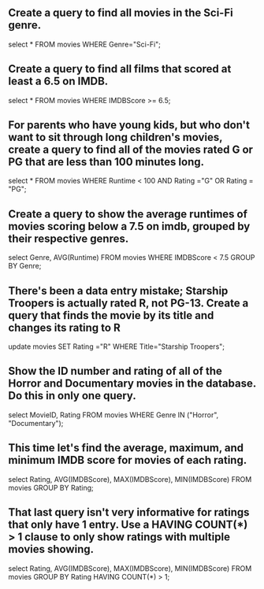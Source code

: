 ## Create a query to find all movies in the Sci-Fi genre.
select * FROM movies WHERE Genre="Sci-Fi";

## Create a query to find all films that scored at least a 6.5 on IMDB.
select * FROM movies WHERE IMDBScore >= 6.5;

## For parents who have young kids, but who don't want to sit through long children's movies, create a query to find all of the movies rated G or PG that are less than 100 minutes long.
select * FROM movies WHERE Runtime < 100 AND Rating ="G" OR Rating = "PG";

## Create a query to show the average runtimes of movies scoring below a 7.5 on imdb, grouped by their respective genres.
select Genre, AVG(Runtime) FROM movies WHERE IMDBScore < 7.5 GROUP BY Genre;

## There's been a data entry mistake; Starship Troopers is actually rated R, not PG-13. Create a query that finds the movie by its title and changes its rating to R
update movies SET Rating ="R" WHERE Title="Starship Troopers";

## Show the ID number and rating of all of the Horror and Documentary movies in the database. Do this in only one query.
select MovieID, Rating FROM movies WHERE Genre IN ("Horror", "Documentary");

## This time let's find the average, maximum, and minimum IMDB score for movies of each rating.
select Rating, AVG(IMDBScore), MAX(IMDBScore), MIN(IMDBScore) FROM movies GROUP BY Rating;

## That last query isn't very informative for ratings that only have 1 entry. Use a HAVING COUNT(*) > 1 clause to only show ratings with multiple movies showing.
select Rating, AVG(IMDBScore), MAX(IMDBScore), MIN(IMDBScore) FROM movies GROUP BY Rating HAVING COUNT(*) > 1;